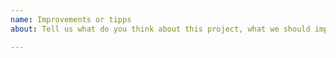 ```yaml
---
name: Improvements or tipps
about: Tell us what do you think about this project, what we should improve or tipps

---
```



